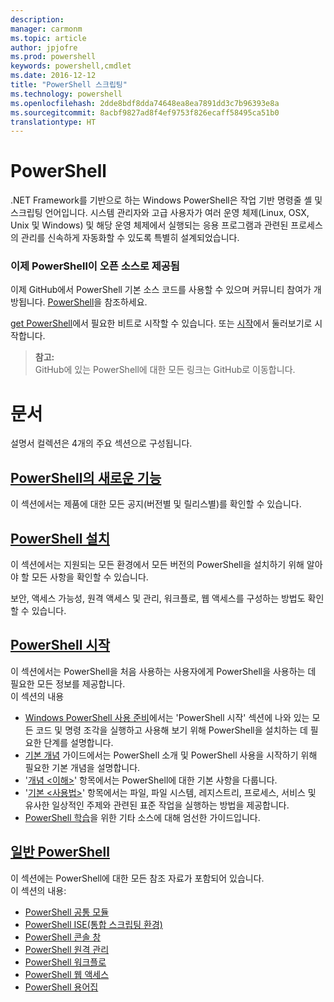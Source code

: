 ```yaml
---
description: 
manager: carmonm
ms.topic: article
author: jpjofre
ms.prod: powershell
keywords: powershell,cmdlet
ms.date: 2016-12-12
title: "PowerShell 스크립팅"
ms.technology: powershell
ms.openlocfilehash: 2dde8bdf8dda74648ea8ea7891dd3c7b96393e8a
ms.sourcegitcommit: 8acbf9827ad8f4ef9753f826ecaff58495ca51b0
translationtype: HT
---
```

#  <a name="powershell"></a>PowerShell

.NET Framework를 기반으로 하는 Windows PowerShell은 작업 기반 명령줄 셸 및 스크립팅 언어입니다. 시스템 관리자와 고급 사용자가 여러 운영 체제(Linux, OSX, Unix 및 Windows) 및 해당 운영 체제에서 실행되는 응용 프로그램과 관련된 프로세스의 관리를 신속하게 자동화할 수 있도록 특별히 설계되었습니다.

###  <a name="powershell-is-now-open-source"></a>이제 PowerShell이 오픈 소스로 제공됨

이제 GitHub에서 PowerShell 기본 소스 코드를 사용할 수 있으며 커뮤니티 참여가 개방됩니다. [PowerShell](https://github.com/powershell/powershell)을 참조하세요.

[get PowerShell](https://github.com/PowerShell/PowerShell#get-powershell)에서 필요한 비트로 시작할 수 있습니다.
또는 [시작](https://github.com/PowerShell/PowerShell/blob/master/docs/learning-powershell)에서 둘러보기로 시작합니다.

>  **참고:**  
>  GitHub에 있는 PowerShell에 대한 모든 링크는 GitHub로 이동합니다.

#  <a name="documentation"></a>문서

설명서 컬렉션은 4개의 주요 섹션으로 구성됩니다.

##  <a name="whats-new-with-powershellwhats-newwhat-s-new-with-powershellmd"></a>[PowerShell의 새로운 기능](whats-new/What-s-New-With-PowerShell.md)
이 섹션에서는 제품에 대한 모든 공지(버전별 및 릴리스별)를 확인할 수 있습니다.

##  <a name="powershell-setupsetupsetup-referencemd"></a>[PowerShell 설치](setup/setup-reference.md)
이 섹션에서는 지원되는 모든 환경에서 모든 버전의 PowerShell을 설치하기 위해 알아야 할 모든 사항을 확인할 수 있습니다.  

보안, 액세스 가능성, 원격 액세스 및 관리, 워크플로, 웹 액세스를 구성하는 방법도 확인할 수 있습니다.

##  <a name="getting-started-with-powershellgetting-startedgetting-started-with-windows-powershellmd"></a>[PowerShell 시작](getting-started/Getting-Started-with-Windows-PowerShell.md)
이 섹션에서는 PowerShell을 처음 사용하는 사용자에게 PowerShell을 사용하는 데 필요한 모든 정보를 제공합니다.  
이 섹션의 내용
-   [Windows PowerShell 사용 준비](getting-started/Getting-Ready-to-Use-Windows-PowerShell.md)에서는 'PowerShell 시작' 섹션에 나와 있는 모든 코드 및 명령 조각을 실행하고 사용해 보기 위해 PowerShell을 설치하는 데 필요한 단계를 설명합니다.
-  [기본 개념](getting-started/fundamental-concepts.md) 가이드에서는 PowerShell 소개 및 PowerShell 사용을 시작하기 위해 필요한 기본 개념을 설명합니다.
-  '[개념 &lt;이해&gt;](getting-started/understanding-concepts-reference.md)' 항목에서는 PowerShell에 대한 기본 사항을 다룹니다.
-  '[기본 &lt;사용법&gt;](getting-started/cookbooks/basic-cookbooks-reference.md)' 항목에서는 파일, 파일 시스템, 레지스트리, 프로세스, 서비스 및 유사한 일상적인 주제와 관련된 표준 작업을 실행하는 방법을 제공합니다.
-  [PowerShell 학습](getting-started/more-powershell-learning.md)을 위한 기타 소스에 대해 엄선한 가이드입니다.

##  <a name="common-powershellcore-powershellcore-powershellmd"></a>[일반 PowerShell](core-powershell/core-powershell.md)
이 섹션에는 PowerShell에 대한 모든 참조 자료가 포함되어 있습니다.  
이 섹션의 내용:
-  [PowerShell 공통 모듈](core-powershell/core-modules.md)
-  [PowerShell ISE\(통합 스크립팅 환경\)](core-powershell/ise-guide.md)
-  [PowerShell 콘솔 창](core-powershell/console-guide.md)
-  [PowerShell 원격 관리](core-powershell/Running-Remote-Commands.md)
-  [PowerShell 워크플로](core-powershell/workflows-guide.md)
-  [PowerShell 웹 액세스](core-powershell/web-access.md)
-  [PowerShell 용어집](Windows-PowerShell-Glossary.md)

